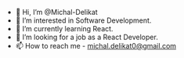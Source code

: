 - 👋 Hi, I’m @Michal-Delikat
- 👀 I’m interested in Software Development.
- 🌱 I’m currently learning React.
- 💞️ I’m looking for a job as a React Developer.
- 📫 How to reach me - michal.delikat0@gmail.com

<!---
Michal-Delikat/Michal-Delikat is a ✨ special ✨ repository because its `README.md` (this file) appears on your GitHub profile.
You can click the Preview link to take a look at your changes.
--->
